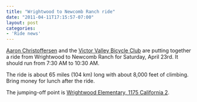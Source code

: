 ```yaml
---
title: "Wrightwood to Newcomb Ranch ride"
date: "2011-04-11T17:15:57-07:00"
layout: post
categories:
- 'Ride news'
---
```


[Aaron Christoffersen](http://www.facebook.com/aaron.christoffersen1) and the [Victor Valley Bicycle Club](https://www.facebook.com/groups/84235983842/) are putting together a ride from Wrightwood to Newcomb Ranch for Saturday, April 23rd. It should run from 7:30 AM to 10:30 AM.  
  
The ride is about 65 miles (104 km) long with about 8,000 feet of climbing. Bring money for lunch after the ride.

The jumping-off point is [Wrightwood Elementary, 1175 California 2](http://maps.google.com/maps?oe=UTF-8&ie=UTF8&q=Wrightwood+Elementary,+1175+Highway+2&fb=1&gl=us&hq=Elementary,+1175+Highway+2&hnear=Wrightwood,+CA&cid=0,0,12110449699608155149&t=h&z=16&iwloc=A).